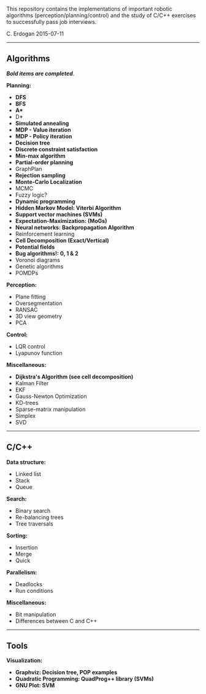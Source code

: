 This repository contains the implementations of important robotic algorithms (perception/planning/control) and the study of C/C++ exercises to successfully pass job interviews. 

C. Erdogan
2015-07-11

---------------------------------------------------------
Algorithms
---------------------------------------------------------

___Bold items are completed___.

__Planning:__
 - __DFS__
 - __BFS__
 - __A*__
 - D\*    
 - __Simulated annealing__
 - __MDP - Value iteration__
 - __MDP - Policy iteration__
 - __Decision tree__
 - __Discrete constraint satisfaction__
 - __Min-max algorithm__
 - __Partial-order planning__
 - GraphPlan
 - __Rejection sampling__
 - __Monte-Carlo Localization__
 - MCMC 
 - Fuzzy logic?
 - __Dynamic programming__
 - __Hidden Markov Model: Viterbi Algorithm__
 - __Support vector machines (SVMs)__
 - __Expectation-Maximization: (MoGs)__
 - __Neural networks: Backpropagation Algorithm__
 - Reinforcement learning
 - __Cell Decomposition (Exact/Vertical)__
 - __Potential fields__
 - __Bug algorithms!: 0, 1 & 2__
 - Voronoi diagrams
 - Genetic algorithms
 - POMDPs

__Perception:__
 - Plane fitting
 - Oversegmentation
 - RANSAC
 - 3D view geometry
 - PCA

__Control:__
 - LQR control
 - Lyapunov function

__Miscellaneous:__
 - __Dijkstra's Algorithm (see cell decomposition)__
 - Kalman Filter	
 - EKF
 - Gauss-Newton Optimization
 - KD-trees
 - Sparse-matrix manipulation
 - Simplex
 - SVD
	
---------------------------------------------------------
C/C++
---------------------------------------------------------

__Data structure:__
 - Linked list
 - Stack
 - Queue

__Search:__
 - Binary search
 - Re-balancing trees
 - Tree traversals

__Sorting:__
 - Insertion
 - Merge
 - Quick

__Parallelism:__
 - Deadlocks
 - Run conditions

__Miscellaneous:__
 - Bit manipulation 
 - Differences between C and C++

---------------------------------------------------------
Tools
---------------------------------------------------------

__Visualization:__
 - __Graphviz: Decision tree, POP examples__
 - __Quadratic Programming: QuadProg++ library (SVMs)__
 - __GNU Plot: SVM__
